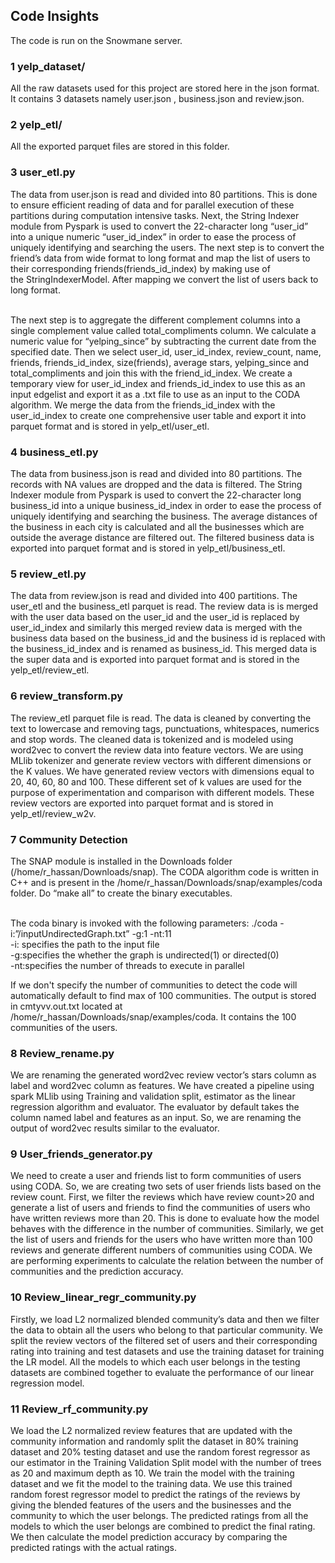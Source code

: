 ## Code Insights

The code is run on the Snowmane server.

### 1 yelp_dataset/
All the raw datasets used for this project are stored here in the json format. It contains 3 datasets namely user.json , business.json and review.json.

### 2 yelp_etl/
All the exported parquet files are stored in this folder.

### 3 user_etl.py
The data from user.json is read and divided into 80 partitions. This is done to ensure efficient reading of data and for parallel execution of these partitions during computation intensive tasks.
Next, the String Indexer module from Pyspark is used to convert the 22-character long “user_id” into a unique numeric “user_id_index” in order to ease the process of uniquely identifying and searching the users. The next step is to convert the friend’s data from wide format to long format and map the list of users to their corresponding friends(friends_id_index) by making use of the StringIndexerModel. After mapping we convert the list of users back to long format.

<br/>The next step is to aggregate the different complement columns into a single complement value called total_compliments column. We calculate a numeric value for “yelping_since” by subtracting the current date from the specified date. Then we select user_id, user_id_index, review_count, name, friends, friends_id_index, size(friends), average stars, yelping_since and total_compliments and join this with the friend_id_index. We create a temporary view for user_id_index and friends_id_index to use this as an input edgelist and export it as a .txt file to use as an input to the CODA algorithm. We merge the data from the friends_id_index with the user_id_index to create one comprehensive user table and export it into parquet format and is stored in yelp_etl/user_etl. 
        
### 4 business_etl.py
The data from business.json is read and divided into 80 partitions. The records with NA values are dropped and the data is filtered. The String Indexer module from Pyspark is used to convert the 22-character long business_id into a unique business_id_index in order to ease the process of uniquely identifying and searching the business. The average distances of the business in each city is calculated and all the businesses which are outside the average distance are filtered out. The filtered business data is exported into parquet format and is stored in yelp_etl/business_etl.
        
### 5  review_etl.py
The data from review.json is read and divided into 400 partitions. The user_etl and the business_etl parquet is read. The review data is is merged with the user data based on the user_id and the user_id is replaced by user_id_index and similarly this merged review data is merged with the business data based on the business_id and the business id is replaced with the business_id_index and is renamed as business_id. This merged data is the super data and is exported into parquet format and is stored in the yelp_etl/review_etl.
        
### 6 review_transform.py
The review_etl parquet file is read. The data is cleaned by converting the text to lowercase and removing tags, punctuations, whitespaces, numerics and stop words. The cleaned data is tokenized and is modeled using word2vec to convert the review data into feature vectors. We are using MLlib tokenizer and generate review vectors with different dimensions or the K values. We have generated review vectors with dimensions equal to 20, 40, 60, 80 and 100. These different set of k values are used for the purpose of experimentation and comparison with different models. These review vectors are exported into parquet format and is stored in yelp_etl/review_w2v.
        
### 7 Community Detection
The SNAP module is installed in the Downloads folder (/home/r_hassan/Downloads/snap). The CODA algorithm code is written in C++ and is present in the /home/r_hassan/Downloads/snap/examples/coda folder. Do “make all” to create the binary executables. 

<br/>The coda binary is invoked with the following parameters:
./coda -i:”/inputUndirectedGraph.txt” -g:1 -nt:11<br/>
-i: specifies the path to the input file<br/>
-g:specifies the whether the graph is undirected(1) or directed(0) <br/>
-nt:specifies the number of threads to execute in parallel <br/>

If we don't specify the number of communities to detect the code will automatically default to find max of 100 communities. The output is stored in cmtyvv.out.txt located at /home/r_hassan/Downloads/snap/examples/coda. It contains the 100 communities of the users.
        
### 8 Review_rename.py
We are renaming the generated word2vec review vector’s stars column as label and word2vec column as features. We have created a pipeline using spark MLlib using Training and validation split, estimator as the linear regression algorithm and evaluator. The evaluator by default takes the column named label and features as an input. So, we are renaming the output of word2vec results similar to the evaluator. 
        
### 9 User_friends_generator.py                                                                                                                                   
We need to create a user and friends list to form communities of users using CODA. So, we are creating two sets of user friends lists based on the review count. First, we filter the reviews which have review count>20 and generate a list of users and friends to find the communities of users who have written reviews more than 20. This is done to evaluate how the model behaves with the difference in the number of communities. Similarly, we get the list of users and friends for the users who have written more than 100 reviews and generate different numbers of communities using CODA. We are performing experiments to calculate the relation between the number of communities and the prediction accuracy. 
        
### 10 Review_linear_regr_community.py
Firstly, we load L2 normalized blended community’s data and then we filter the data to obtain all the users who belong to that particular community. We split the review vectors of the filtered set of users and their corresponding rating into training and test datasets and use the training dataset for training the LR model.  All the models to which each user belongs in the testing datasets are combined together to evaluate the performance of our linear regression model. 
        
### 11 Review_rf_community.py
We load the L2 normalized review features that are updated with the community information and randomly split the dataset in 80% training dataset and 20% testing dataset and use the random forest regressor as our estimator in the Training Validation Split model with the number of trees as 20 and maximum depth as 10. We train the model with the training dataset and we fit the model to the training data. We use this trained random forest regressor model to predict the ratings of the reviews by giving the blended features of the users and the businesses and the community to which the user belongs. The predicted ratings from all the models to which the user belongs are combined to predict the final rating. We then calculate the model prediction accuracy by comparing the predicted ratings with the actual ratings.
